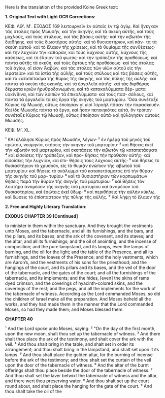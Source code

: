 Here is the translation of the provided Koine Greek text:

**1. Original Text with Light OCR Corrections:**

ΚΕΦ. ΛΘʹ. Μʹ.                 ΕΞΟΔΟΣ                 169
λειτουργεῖν ἐν αὐταῖς ἐν τῷ ἁγίῳ. Καὶ ἤνεγκαν τὰς στολὰς πρὸς
Μωυσῆν, καὶ τὴν σκηνὴν, καὶ τὰ σκεύη αὐτῆς, καὶ τοὺς μοχλοὺς,
καὶ τοὺς στύλους, καὶ τὰς βάσεις αὐτῆς· καὶ τὴν κιβωτὸν τῆς
διαθήκης, καὶ τοὺς διωστήρας αὐτῆς· καὶ τὸ θυσιαστήριον, καὶ πάν-
τα τὰ σκεύη αὐτοῦ· καὶ τὸ ἔλαιον τῆς χρίσεως, καὶ τὸ θυμίαμα
τῆς συνθέσεως· καὶ τὴν λυχνίαν τὴν καθαρὰν, καὶ τοὺς λύχνους
αὐτῆς, λύχνους τῆς καύσεως, καὶ τὸ ἔλαιον τοῦ φωτός· καὶ τὴν
τράπεζαν τῆς προθέσεως, καὶ πάντα αὐτῆς τὰ σκεύη, καὶ τοὺς
ἄρτους τῆς προθέσεως· καὶ τὰς στολὰς τοῦ ἁγίου, αἳ εἰσιν Ἀα̈ρὼν,
καὶ τὰς στολὰς τῶν υἱῶν αὐτοῦ εἰς τὴν ἱερατείαν· καὶ τὰ
ἱστία τῆς αὐλῆς, καὶ τοὺς στύλους καὶ τὰς βάσεις αὐτῆς, καὶ τὸ
καταπέτασμα τῆς θύρας τῆς σκηνῆς, καὶ τὰς πύλης τῆς αὐλῆς·
καὶ πάντα τὰ σκεύη τῆς σκηνῆς, καὶ τὰ ἐργαλεῖα αὐτῆς· καὶ τὰς
διφθέρας δέρματα κριῶν ἠρυθροδανωμένα, καὶ τὰ κατακαλύμματα δέρ-
ματα ὑακίνθινα, καὶ τῶν λοιπῶν τὰ ἐπικαλύμματα· καὶ τοὺς πασ-
σάλους, καὶ πάντα τὰ ἐργαλεῖα τὰ εἰς ἔργα τῆς σκηνῆς τοῦ
μαρτυρίου. Ὅσα συνέταξε Κύριος τῷ Μωυσῇ, οὕτως ἐποίησαν οἱ
υἱοὶ Ἰσραὴλ πᾶσαν τὴν παρασκευήν. Καὶ ἰδὲ Μωυσῆς πάντα τὰ
ἔργα, καὶ ἦσαν πεποιηκότες αὐτὰ, ὃν τρόπον συνέταξε Κύριος τῷ
Μωυσῇ, οὕτως ἐποίησαν αὐτά· καὶ ηὐλόγησεν αὐτοὺς Μωυσῆς.

ΚΕΦ. Μʹ. XL.

¹ ΚΑΙ ἐλάλησε Κύριος πρὸς Μωυσῆν, λέγων· ² ἐν ἡμέρᾳ τοῦ
μηνὸς τοῦ πρώτου, νουμηνία, στήσεις τὴν σκηνὴν τοῦ μαρτυρίου·
³ καὶ θήσεις ἐκεῖ τὴν κιβωτὸν τοῦ μαρτυρίου, καὶ σκεπάσεις τὴν
κιβωτὸν τῷ καταπετάσματι· ⁴ καὶ εἰσοίσεις τὴν τράπεζαν, καὶ προ-
θήσεις τὴν πρόθεσιν αὐτῆς· καὶ εἰσοίσεις τὴν λυχνίαν, καὶ ἐπι-
θήσεις τοὺς λύχνους αὐτῆς· ⁵ καὶ θήσεις τὸ θυσιαστήριον τὸ χρυσοῦν,
εἰς τὸ θυμιᾷν ἐνώπιον τῆς κιβωτοῦ τοῦ μαρτυρίου· καὶ θήσεις τὸ
σκάλυμμα τοῦ καταπετάσματος ἐπὶ τὴν θύραν τῆς σκηνῆς τοῦ μαρ-
τυρίου· ⁶ καὶ τὸ θυσιαστήριον τῶν καρπωμάτων θήσεις παρὰ τὴν
θύραν τῆς σκηνῆς τοῦ μαρτυρίου· ⁷ καὶ θήσεις τὸν λουτῆρα ἀναμέσον
τῆς σκηνῆς τοῦ μαρτυρίου καὶ ἀναμέσον τοῦ θυσιαστηρίου, καὶ
ἐσώτεις ἐκεῖ ὕδωρ· ⁸ καὶ περιθήσεις τὴν αὐλὴν κύκλῳ, καὶ δώσεις
τὸ ἐπίσπαστρον τῆς πύλης τῆς αὐλῆς. ⁹ Καὶ λήψῃ τὸ ἔλαιον τῆς

**2. Free and Highly Literary Translation:**

**EXODUS**
**CHAPTER 39 [Continued]**

to minister in them within the sanctuary. And they brought the vestments unto Moses,
and the tabernacle, and all its furnishings, and the bars,
and the pillars, and its bases; and the ark of the covenant,
and its staves; and the altar, and all its furnishings;
and the oil of anointing, and the incense of composition;
and the pure lampstand, and its lamps, even the lamps of burning,
and the oil for the light; and the table of the Presence,
and all its furnishings, and the loaves of the Presence;
and the holy vestments, which are Aaron’s, and the vestments
of his sons for the priesthood; and the hangings of the court,
and its pillars and its bases, and the veil of the door of the tabernacle,
and the gates of the court; and all the furnishings of the tabernacle,
and its implements; and the hides, [even] the skins of rams dyed crimson,
and the coverings of hyacinth-colored skins, and the coverings of the rest;
and the pegs, and all the implements for the work of the tabernacle of witness.
According as the Lord commanded Moses, so did the children of Israel make all the preparation.
And Moses beheld all the works, and they had made them in the manner
that the Lord commanded Moses, so had they made them; and Moses blessed them.

**CHAPTER 40**

¹ And the Lord spoke unto Moses, saying:
² "On the day of the first month, upon the new moon, shalt thou set up the tabernacle of witness.
³ And there shalt thou place the ark of the testimony, and shalt cover the ark with the veil.
⁴ And thou shalt bring in the table, and shalt set in order its arrangement;
and thou shalt bring in the lampstand, and shalt set upon it its lamps.
⁵ And thou shalt place the golden altar, for the burning of incense
before the ark of the testimony; and thou shalt set the curtain of the veil
upon the door of the tabernacle of witness.
⁶ And the altar of the burnt offerings shalt thou place beside the door of the tabernacle of witness.
⁷ And thou shalt set the laver betwixt the tabernacle of witness and the altar,
and there wert thou preserving water.
⁸ And thou shalt set up the court round about, and shalt place the hanging for the gate of the court.
⁹ And thou shalt take the oil of the